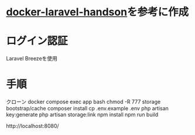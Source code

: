 # [docker-laravel-handson](https://qiita.com/ucan-lab/items/56c9dc3cf2e6762672f4#github%E3%81%8B%E3%82%89%E3%83%AA%E3%83%9D%E3%82%B8%E3%83%88%E3%83%AA%E3%82%92%E3%82%AF%E3%83%AD%E3%83%BC%E3%83%B3)を参考に作成

# ログイン認証
Laravel Breezeを使用

# 手順
クローン
docker compose exec app bash
chmod -R 777 storage bootstrap/cache
composer install
cp .env.example .env
php artisan key:generate
php artisan storage:link
npm install
npm run build

http://localhost:8080/



